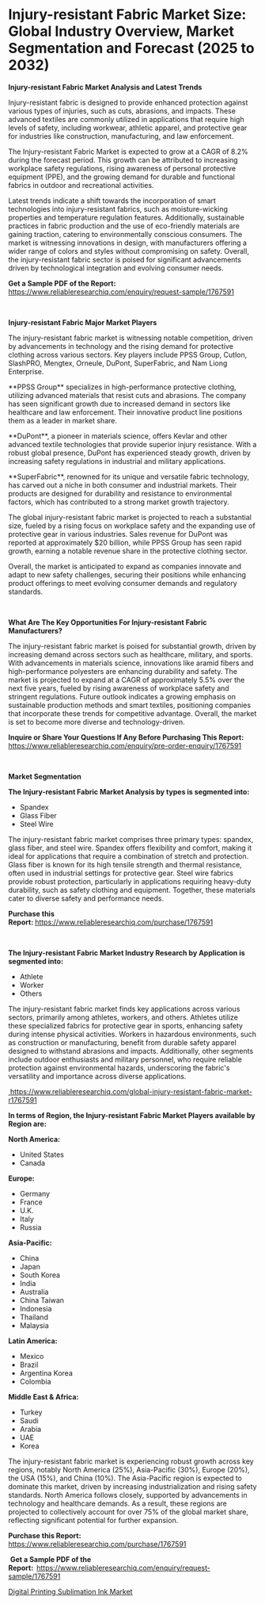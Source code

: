 <p><h1>Injury-resistant Fabric Market Size: Global Industry Overview, Market Segmentation and Forecast (2025 to 2032)</h1></p><p><strong>Injury-resistant Fabric Market Analysis and Latest Trends</strong></p>
<p><p>Injury-resistant fabric is designed to provide enhanced protection against various types of injuries, such as cuts, abrasions, and impacts. These advanced textiles are commonly utilized in applications that require high levels of safety, including workwear, athletic apparel, and protective gear for industries like construction, manufacturing, and law enforcement.</p><p>The Injury-resistant Fabric Market is expected to grow at a CAGR of 8.2% during the forecast period. This growth can be attributed to increasing workplace safety regulations, rising awareness of personal protective equipment (PPE), and the growing demand for durable and functional fabrics in outdoor and recreational activities. </p><p>Latest trends indicate a shift towards the incorporation of smart technologies into injury-resistant fabrics, such as moisture-wicking properties and temperature regulation features. Additionally, sustainable practices in fabric production and the use of eco-friendly materials are gaining traction, catering to environmentally conscious consumers. The market is witnessing innovations in design, with manufacturers offering a wider range of colors and styles without compromising on safety. Overall, the injury-resistant fabric sector is poised for significant advancements driven by technological integration and evolving consumer needs.</p></p>
<p><strong>Get a Sample PDF of the Report:&nbsp;</strong> <a href="https://www.reliableresearchiq.com/enquiry/request-sample/1767591?utm_campaign=2463&utm_medium=2&utm_source=Github&utm_content=ia&utm_term=03042025&utm_id=injury-resistant-fabric">https://www.reliableresearchiq.com/enquiry/request-sample/1767591</a></p>
<p>&nbsp;</p>
<p><strong>Injury-resistant Fabric Major Market Players</strong></p>
<p><p>The injury-resistant fabric market is witnessing notable competition, driven by advancements in technology and the rising demand for protective clothing across various sectors. Key players include PPSS Group, Cutlon, SlashPRO, Mengtex, Orneule, DuPont, SuperFabric, and Nam Liong Enterprise.</p><p>**PPSS Group** specializes in high-performance protective clothing, utilizing advanced materials that resist cuts and abrasions. The company has seen significant growth due to increased demand in sectors like healthcare and law enforcement. Their innovative product line positions them as a leader in market share.</p><p>**DuPont**, a pioneer in materials science, offers Kevlar and other advanced textile technologies that provide superior injury resistance. With a robust global presence, DuPont has experienced steady growth, driven by increasing safety regulations in industrial and military applications.</p><p>**SuperFabric**, renowned for its unique and versatile fabric technology, has carved out a niche in both consumer and industrial markets. Their products are designed for durability and resistance to environmental factors, which has contributed to a strong market growth trajectory.</p><p>The global injury-resistant fabric market is projected to reach a substantial size, fueled by a rising focus on workplace safety and the expanding use of protective gear in various industries. Sales revenue for DuPont was reported at approximately $20 billion, while PPSS Group has seen rapid growth, earning a notable revenue share in the protective clothing sector.</p><p>Overall, the market is anticipated to expand as companies innovate and adapt to new safety challenges, securing their positions while enhancing product offerings to meet evolving consumer demands and regulatory standards.</p></p>
<p>&nbsp;</p>
<p><strong>What Are The Key Opportunities For Injury-resistant Fabric Manufacturers?</strong></p>
<p><p>The injury-resistant fabric market is poised for substantial growth, driven by increasing demand across sectors such as healthcare, military, and sports. With advancements in materials science, innovations like aramid fibers and high-performance polyesters are enhancing durability and safety. The market is projected to expand at a CAGR of approximately 5.5% over the next five years, fueled by rising awareness of workplace safety and stringent regulations. Future outlook indicates a growing emphasis on sustainable production methods and smart textiles, positioning companies that incorporate these trends for competitive advantage. Overall, the market is set to become more diverse and technology-driven.</p></p>
<p><strong>Inquire or Share Your Questions If Any Before Purchasing This Report:</strong> <a href="https://www.reliableresearchiq.com/enquiry/pre-order-enquiry/1767591?utm_campaign=2463&utm_medium=2&utm_source=Github&utm_content=ia&utm_term=03042025&utm_id=injury-resistant-fabric">https://www.reliableresearchiq.com/enquiry/pre-order-enquiry/1767591</a></p>
<p>&nbsp;</p>
<p><strong>Market Segmentation</strong></p>
<p><strong>The Injury-resistant Fabric Market Analysis by types is segmented into:</strong></p>
<p><ul><li>Spandex</li><li>Glass Fiber</li><li>Steel Wire</li></ul></p>
<p><p>The injury-resistant fabric market comprises three primary types: spandex, glass fiber, and steel wire. Spandex offers flexibility and comfort, making it ideal for applications that require a combination of stretch and protection. Glass fiber is known for its high tensile strength and thermal resistance, often used in industrial settings for protective gear. Steel wire fabrics provide robust protection, particularly in applications requiring heavy-duty durability, such as safety clothing and equipment. Together, these materials cater to diverse safety and performance needs.</p></p>
<p><strong>Purchase this Report:&nbsp;</strong><a href="https://www.reliableresearchiq.com/purchase/1767591?utm_campaign=2463&utm_medium=2&utm_source=Github&utm_content=ia&utm_term=03042025&utm_id=injury-resistant-fabric">https://www.reliableresearchiq.com/purchase/1767591</a></p>
<p>&nbsp;</p>
<p><strong>The Injury-resistant Fabric Market Industry Research by Application is segmented into:</strong></p>
<p><ul><li>Athlete</li><li>Worker</li><li>Others</li></ul></p>
<p><p>The injury-resistant fabric market finds key applications across various sectors, primarily among athletes, workers, and others. Athletes utilize these specialized fabrics for protective gear in sports, enhancing safety during intense physical activities. Workers in hazardous environments, such as construction or manufacturing, benefit from durable safety apparel designed to withstand abrasions and impacts. Additionally, other segments include outdoor enthusiasts and military personnel, who require reliable protection against environmental hazards, underscoring the fabric's versatility and importance across diverse applications.</p></p>
<p><a href="https://www.reliableresearchiq.com/global-injury-resistant-fabric-market-r1767591?utm_campaign=2463&utm_medium=2&utm_source=Github&utm_content=ia&utm_term=03042025&utm_id=injury-resistant-fabric">&nbsp;https://www.reliableresearchiq.com/global-injury-resistant-fabric-market-r1767591</a></p>
<p><strong>In terms of Region, the Injury-resistant Fabric Market Players available by Region are:</strong></p>
<p>
    <p> <strong> North America: </strong>
        <ul>
            <li>United States</li>
            <li>Canada</li>
        </ul>
        </p> 
    <p> <strong> Europe: </strong>
        <ul>
            <li>Germany</li>
            <li>France</li>
            <li>U.K.</li>
            <li>Italy</li>
            <li>Russia</li>
        </ul>
        </p> 
    <p> <strong> Asia-Pacific: </strong>
        <ul>
            <li>China</li>
            <li>Japan</li>
            <li>South Korea</li>
            <li>India</li>
            <li>Australia</li>
            <li>China Taiwan</li>
            <li>Indonesia</li>
            <li>Thailand</li>
            <li>Malaysia</li>
        </ul>
        </p> 
    <p> <strong> Latin America: </strong>
        <ul>
            <li>Mexico</li>
            <li>Brazil</li>
            <li>Argentina Korea</li>
            <li>Colombia</li>
        </ul>
        </p> 
    <p> <strong> Middle East & Africa: </strong>
        <ul>
            <li>Turkey</li>
            <li>Saudi</li>
            <li>Arabia</li>
            <li>UAE</li>
            <li>Korea</li>
        </ul>
    </p>
    </p>
<p><p>The injury-resistant fabric market is experiencing robust growth across key regions, notably North America (25%), Asia-Pacific (30%), Europe (20%), the USA (15%), and China (10%). The Asia-Pacific region is expected to dominate this market, driven by increasing industrialization and rising safety standards. North America follows closely, supported by advancements in technology and healthcare demands. As a result, these regions are projected to collectively account for over 75% of the global market share, reflecting significant potential for further expansion.</p></p>
<p><strong>Purchase this Report: </strong><a href="https://www.reliableresearchiq.com/purchase/1767591?utm_campaign=2463&utm_medium=2&utm_source=Github&utm_content=ia&utm_term=03042025&utm_id=injury-resistant-fabric">https://www.reliableresearchiq.com/purchase/1767591</a></p>
<p>&nbsp;<strong>Get a Sample PDF of the Report:&nbsp;&nbsp;</strong><a href="https://www.reliableresearchiq.com/enquiry/request-sample/1767591?utm_campaign=2463&utm_medium=2&utm_source=Github&utm_content=ia&utm_term=03042025&utm_id=injury-resistant-fabric">https://www.reliableresearchiq.com/enquiry/request-sample/1767591</a></p>
<p><strong></strong></p>
<p><p><a href="https://github.com/hillsmyung726/Market-Research-Report-List-1/blob/main/digital-printing-sublimation-ink-market.md?utm_campaign=2463&utm_medium=2&utm_source=Github&utm_content=ia&utm_term=03042025&utm_id=injury-resistant-fabric">Digital Printing Sublimation Ink Market</a></p></p>